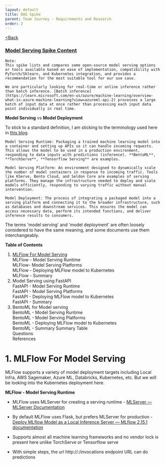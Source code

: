```yaml
---
layout: default
title: DAG Spike
parent: Team Journey - Requirements and Research
order: 2
---
```


[<Back](index.md)

### [Model Serving Spike Content](https://digicatapult.atlassian.net/wiki/spaces/MLOps/pages/2575171585/Deploy+Model+Solution+Architecture)

```
Note:
This spike lists and compares some open-source model serving options or tools available based on ease of implementation, compatibility with PyTorch/Sklearn, and Kubernetes integration, and provides a recommendation for the most suitable tool for our use case.

We are particularly looking for real-time or online inference rather than batch inference. [Batch inference](https://learn.microsoft.com/en-us/azure/machine-learning/overview-what-is-azure-machine-learning?view=azureml-api-2) processes a large batch of input data at once rather than processing each input data point individually in real time.
```

**Model Serving** vs **Model Deployment**

To stick to a standard definition, I am sticking to the terminology used here in [this blog](https://neptune.ai/blog/ml-model-serving-best-tools).

```
Model Serving Runtime: Packaging a trained machine learning model into a container and setting up APIs so it can handle incoming requests. This allows the model to be used in a production environment, responding to data inputs with predictions (inference). **BentoML**, **TorchServe**, **Tensorflow Serving** are examples.

Model Serving Platform: An environment designed to dynamically scale the number of model containers in response to incoming traffic. Tools like KServe, Bento Cloud, and Seldon Core are examples of serving platforms. They manage the infrastructure needed to deploy and scale models efficiently, responding to varying traffic without manual intervention.

Model Deployment: The process of integrating a packaged model into a serving platform and connecting it to the broader infrastructure, such as databases and downstream services. This ensures the model can access necessary data, perform its intended functions, and deliver inference results to consumers.
```


The terms 'model serving' and 'model deployment' are often loosely considered to have the same meaning, and some documents use them interchangeably.

**Table of Contents**
1. [MLFlow For Model Serving](serving_spike#MLFlow-For-Model-Serving)\
        MLFlow - Model Serving Runtime\
        MLFlow- Model Serving Platforms\
        MLFlow - Deploying MLFlow model to Kubernetes\
        MLFlow - Summary
2. Model Serving using FastAPI\
        FastAPI - Model Serving Runtime\
        FastAPI - Model Serving Platforms\
        FastAPI - Deploying MLFlow model to Kubernetes\
        FastAPI - Summary
3. BentoML for Model serving\
        BentoML - Model Serving Runtime\
        BentoML - Model Serving Platforms\
        BentoML - Deploying MLFlow model to Kubernetes\
        BentoML - Summary
Summary Table\
        Questions\
References

# 1. MLFlow For Model Serving
MLFlow supports a variety of model deployment targets including Local Infra, AWS Sagemaker, Azure ML, Databricks, Kubernetes, etc. But we will be looking into the Kubernetes deployment here.

**MLFlow - Model Serving Runtime**
- MLFlow uses MLServer for creating a serving runtime - [MLServer — MLServer Documentation](https://mlserver.readthedocs.io/en/latest/) 

- By default MLFlow uses Flask, but prefers MLServer for production - [Deploy MLflow Model as a Local Inference Server — MLflow 2.15.1 documentation](https://mlflow.org/docs/latest/deployment/deploy-model-locally.html#serving-frameworks) 

- Supports almost all machine learning frameworks and no vendor lock is present here unlike TorchServe or Tensorflow serve

- With simple steps, the url http://<host>:<port>/invocations endpoint URL can do predictions